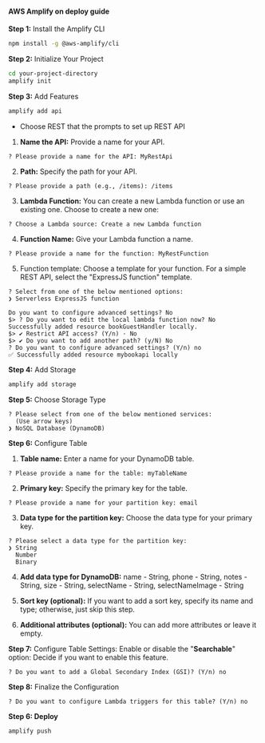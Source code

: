 #### AWS Amplify on deploy guide

**Step 1:** Install the Amplify CLI
```bash
npm install -g @aws-amplify/cli
```

**Step 2:** Initialize Your Project
```bash
cd your-project-directory
amplify init
``` 

**Step 3:** Add Features
```bash
amplify add api
```
- Choose REST that the prompts to set up REST API
1. **Name the API:** Provide a name for your API.
```
? Please provide a name for the API: MyRestApi
```
2. **Path:** Specify the path for your API. 
```
? Please provide a path (e.g., /items): /items
```
3. **Lambda Function:** You can create a new Lambda function or use an existing one. Choose to create a new one: 
```
? Choose a Lambda source: Create a new Lambda function
```
4. **Function Name:** Give your Lambda function a name.
```
? Please provide a name for the function: MyRestFunction
```
5. Function template: Choose a template for your function. For a simple REST API, select the "ExpressJS function" template. 
```
? Select from one of the below mentioned options: 
❯ Serverless ExpressJS function

Do you want to configure advanced settings? No
$> ? Do you want to edit the local lambda function now? No
Successfully added resource bookGuestHandler locally.
$> ✔ Restrict API access? (Y/n) · No
$> ✔ Do you want to add another path? (y/N) No
? Do you want to configure advanced settings? (Y/n) no
✅ Successfully added resource mybookapi locally
```

**Step 4:** Add Storage
```bash
amplify add storage
```
**Step 5:** Choose Storage Type
```
? Please select from one of the below mentioned services: 
  (Use arrow keys)
❯ NoSQL Database (DynamoDB)
```

**Step 6:** Configure Table
1. **Table name:** Enter a name for your DynamoDB table. 
```
? Please provide a name for the table: myTableName
```
2. **Primary key:** Specify the primary key for the table. 
```
? Please provide a name for your partition key: email
```
3. **Data type for the partition key:** Choose the data type for your primary key. 
```
? Please select a data type for the partition key: 
❯ String
  Number
  Binary
```

4. **Add data type for DynamoDB:** name - String, phone - String, notes - String, size - String, selectName - String, selectNameImage - String

5. **Sort key (optional):** If you want to add a sort key, specify its name and type; otherwise, just skip this step.

6. **Additional attributes (optional):** You can add more attributes or leave it empty. 

**Step 7:** Configure Table Settings: Enable or disable the "**Searchable**" option: Decide if you want to enable this feature.

```
? Do you want to add a Global Secondary Index (GSI)? (Y/n) no
```

**Step 8:** Finalize the Configuration

```
? Do you want to configure Lambda triggers for this table? (Y/n) no
```

**Step 6: Deploy**
```
amplify push
```